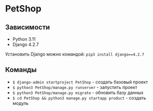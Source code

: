 # PetShop
## Зависимости

- Python 3.11
- Django 4.2.7

Установить Django можно командой: `pip3 install django==4.2.7`

## Команды

- `$ django-admin startproject PetShop` - создать базовый проект
- `$ python3 PetShop/manage.py runserver` - запустить проект
- `$ python3 PetShop/manage.py migrate` - обновить базу данных
- `$ cd PetShop && python3 manage.py startapp product` - создать модуль